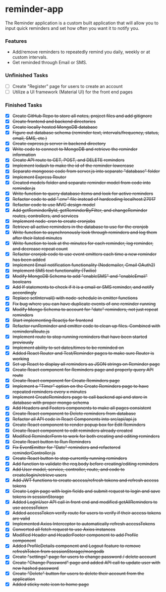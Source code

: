 # reminder-app

The Reminder application is a custom built application that will allow you to input quick reminders and set how often you want it to notify you. 

### Features
- Add/remove reminders to repeatedly remind you daily, weekly or at custom intervals.
- Get reminded through Email or SMS. 


### Unfinished Tasks
- [ ] Create "Register" page for users to create an account 
- [ ] Utilize a UI framework (Material UI) for the front end pages 

### Finished Tasks
- [x] ~~Create GitHub Repo to store all notes, project files and add gitignore~~
- [x] ~~Create frontend and backend directories~~
- [x] ~~Create locally hosted MongoDB database~~
- [x] ~~Figure out database schema (reminder text, intervals/frequency, status, email, SMS, etc.)~~
- [x] ~~Create express.js server in backend directory~~
- [x] ~~Write code to connect to MongoDB and retrieve the reminder information~~
- [x] ~~Create API route to GET, POST, and DELETE reminders~~
- [x] ~~Implement lodash to make the id of the reminder lowercase~~
- [x] ~~Separate mongoose code from server.js into separate "database" folder~~
- [x] ~~Implement Express Router~~
- [x] ~~Created models folder and separate reminder model from code into reminder.js~~
- [x] ~~Write function to query database items and look for active reminders~~
- [x] ~~Refactor code to add ".env" file instead of hardcoding localhost:27017~~
- [x] ~~Refactor code to use MVC design model~~
- [x] ~~Add getReminderById, getReminderByFilter, and changeReminder routes, controllers, and services~~
- [x] ~~Implement node-cron to create cronjobs~~
- [x] ~~Retrieve all active reminders in the database to use for the cronjob~~ 
- [x] ~~Write function to asynchronously look through reminders and log them after their listed minutes~~ 
- [x] ~~Write function to look at the minutes for each reminder, log reminder, and decrease repeat count~~
- [x] ~~Refactor cronjob code to use event emitters each time a new reminder has been added~~
- [x] ~~Implement Email notification functionality (Nodemailer, Gmail OAuth2)~~
- [x] ~~Implement SMS text functionality (Twilio)~~
- [x] ~~Modify MongoDB Schema to add "enableSMS" and "enableEmail" booleans~~
- [x] ~~Add If statements to check if it is a email or SMS reminder, and notify accordingly~~
- [x] ~~Replace setInterval() with node-schedule in emitter functions~~
- [x] ~~Fix bug where you can have duplicate events of one reminder running~~
- [x] ~~Modify Mongo Schema to account for "date" reminders, not just repeat reminders~~
- [x] ~~Start implementing Reactjs for frontend~~
- [x] ~~Refactor runReminder and emitter code to clean up files. Combined with remindersRoute.js~~
- [x] ~~Implement route to stop running reminders that have been started previously~~
- [x] ~~Implement ability to set dates/times to be reminded on~~
- [x] ~~Added React Router and Test/Reminder pages to make sure Router is working~~
- [x] ~~Set up React to display all reminders as JSON strings on Reminder page~~
- [x] ~~Create React component for Reminders page and properly query API route~~
- [x] ~~Create React component for Create Reminders page~~
- [x] ~~Implement a "Timer" option on the Create Reminders page to have repeated reminders every x minutes~~
- [x] ~~Implement CreateReminders page to call backend api and store in database with proper mongo schema~~
- [x] ~~Add Headers and Footers components to make all pages consistent~~
- [x] ~~Create React component to Delete reminders from database~~
- [x] ~~Refactor all API code in React Components into src/api/api.js~~
- [x] ~~Create React component to render popup box for Edit Reminders~~
- [x] ~~Create React component to edit reminders already created~~
- [x] ~~Modified ReminderForm to work for both creating and editing reminders~~
- [x] ~~Create React button to Run Reminders~~ 
- [x] ~~Fix EventEmitter for "Date" reminders and refactored reminderController.js~~
- [x] ~~Create React button to stop currently running reminders~~
- [x] ~~Add function to validate the req.body before creating/editing reminders~~
- [x] ~~Add User model, service, controller, route, and code to create/login/retrieve users~~
- [x] ~~Add JWT functions to create access/refresh tokens and refresh access tokens~~ 
- [x] ~~Create Login page with login fields and submit request to login and save tokens in sessionStorage~~
- [x] ~~Added LoginUser API call in front end and modified getAllReminders to use accessToken~~ 
- [x] ~~Added accessToken verify route for users to verify if their access tokens are valid~~
- [x] ~~Implemented Axios Interceptor to automatically refresh accessTokens~~
- [x] ~~Converted all fetch request to use Axios instances~~
- [x] ~~Modified Header and HeaderFooter component to add Profile component~~
- [x] ~~Added ProfileDetails component and Logout feature to remove refreshToken from sessionStorage/mongodb~~
- [x] ~~Create "settings" page for users to change password / delete account~~
- [x] ~~Create "Change Password" page and added API call to update user with new hashed password~~
- [x] ~~Create "Delete" button for users to delete their account from the application~~
- [x] ~~Added sticky note icon to home page~~